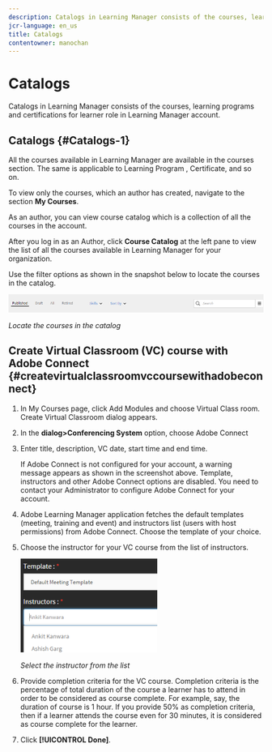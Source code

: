 ```yaml
---
description: Catalogs in Learning Manager consists of the courses, learning programs and certifications for learner role in Learning Manager account. 
jcr-language: en_us
title: Catalogs
contentowner: manochan
---
```



# Catalogs

Catalogs in Learning Manager consists of the courses, learning programs and certifications for learner role in Learning Manager account.

## Catalogs {#Catalogs-1}

All the courses available in Learning Manager are available in the courses section. The same is applicable to Learning Program , Certificate, and so on.

To view only the courses, which an author has created, navigate to the section **My Courses**.

As an author, you can view course catalog which is a collection of all the courses in the account. 

After you log in as an Author, click **Course Catalog** at the left pane to view the list of all the courses available in Learning Manager for your organization.

Use the filter options as shown in the snapshot below to locate the courses in the catalog.

![](assets/search-options.png)

*Locate the courses in the catalog*

## Create Virtual Classroom (VC) course with Adobe Connect {#createvirtualclassroomvccoursewithadobeconnect}

1. In My Courses page, click Add Modules and choose Virtual Class room. Create Virtual Classroom dialog appears.
1. In the **dialog>Conferencing System** option, choose Adobe Connect
1. Enter title, description, VC date, start time and end time.

   If Adobe Connect is not configured for your account, a warning message appears as shown in the screenshot above. Template, instructors and other Adobe Connect options are disabled. You need to contact your Administrator to configure Adobe Connect for your account. 

1. Adobe Learning Manager application fetches the default templates (meeting, training and event) and instructors list (users with host permissions) from Adobe Connect. Choose the template of your choice.

1. Choose the instructor for your VC course from the list of instructors.

   ![](assets/choose-instructor.png)

   *Select the instructor from the list*

1. Provide completion criteria for the VC course. Completion criteria is the percentage of total duration of the course a learner has to attend in order to be considered as course complete. For example, say, the duration of course is 1 hour. If you provide 50% as completion criteria, then if a learner attends the course even for 30 minutes, it is considered as course complete for the learner.

1. Click **[!UICONTROL Done]**.
